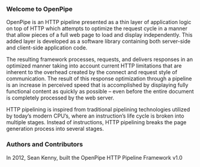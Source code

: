 ### Welcome to OpenPipe

OpenPipe is an HTTP pipeline presented as a thin layer of application logic on top of HTTP which attempts to optimize the request cycle in a manner that allow pieces of a full web page to load and display independently.  This added layer is developed as a software library containing both server-side and client-side application code.

The resulting framework processes, requests, and delivers responses in an optimized manner taking into account current HTTP limitations that are inherent to the overhead created by the connect and request style of communication. The result of this response optimization through a pipeline is an increase in perceived speed that is accomplished by displaying fully functional content as quickly as possible – even before the entire document is completely processed by the web server.

HTTP pipelining is inspired from traditional pipelining technologies utilized by today’s modern CPU’s, where an instruction’s life cycle is broken into multiple stages. Instead of instructions, HTTP pipelining breaks the page generation process into several stages.


### Authors and Contributors
In 2012, Sean Kenny, built the OpenPipe HTTP Pipeline Framework v1.0
